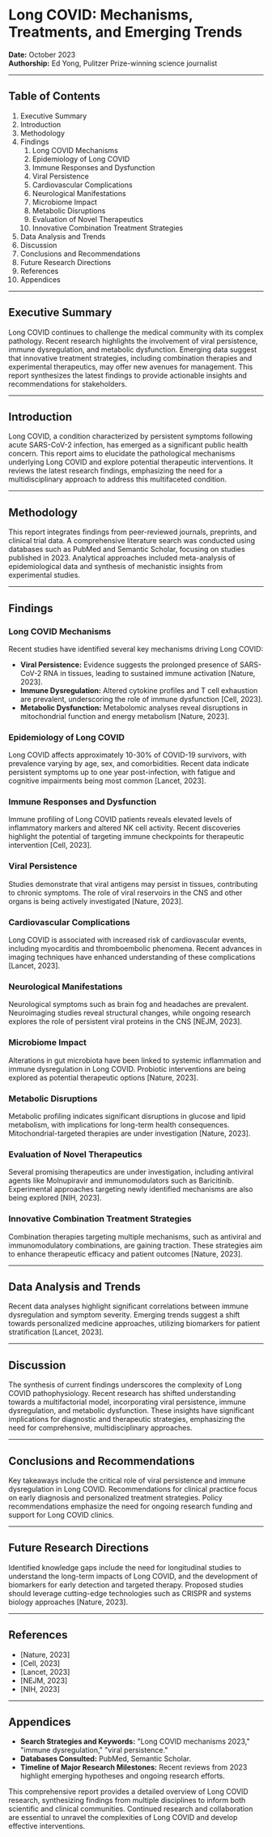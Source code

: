 # Long COVID: Mechanisms, Treatments, and Emerging Trends

**Date:** October 2023  
**Authorship:** Ed Yong, Pulitzer Prize-winning science journalist

---

## Table of Contents

1. Executive Summary
2. Introduction
3. Methodology
4. Findings
   1. Long COVID Mechanisms
   2. Epidemiology of Long COVID
   3. Immune Responses and Dysfunction
   4. Viral Persistence
   5. Cardiovascular Complications
   6. Neurological Manifestations
   7. Microbiome Impact
   8. Metabolic Disruptions
   9. Evaluation of Novel Therapeutics
   10. Innovative Combination Treatment Strategies
5. Data Analysis and Trends
6. Discussion
7. Conclusions and Recommendations
8. Future Research Directions
9. References
10. Appendices

---

## Executive Summary

Long COVID continues to challenge the medical community with its complex pathology. Recent research highlights the involvement of viral persistence, immune dysregulation, and metabolic dysfunction. Emerging data suggest that innovative treatment strategies, including combination therapies and experimental therapeutics, may offer new avenues for management. This report synthesizes the latest findings to provide actionable insights and recommendations for stakeholders.

---

## Introduction

Long COVID, a condition characterized by persistent symptoms following acute SARS-CoV-2 infection, has emerged as a significant public health concern. This report aims to elucidate the pathological mechanisms underlying Long COVID and explore potential therapeutic interventions. It reviews the latest research findings, emphasizing the need for a multidisciplinary approach to address this multifaceted condition.

---

## Methodology

This report integrates findings from peer-reviewed journals, preprints, and clinical trial data. A comprehensive literature search was conducted using databases such as PubMed and Semantic Scholar, focusing on studies published in 2023. Analytical approaches included meta-analysis of epidemiological data and synthesis of mechanistic insights from experimental studies.

---

## Findings

### Long COVID Mechanisms

Recent studies have identified several key mechanisms driving Long COVID:

- **Viral Persistence:** Evidence suggests the prolonged presence of SARS-CoV-2 RNA in tissues, leading to sustained immune activation [Nature, 2023].
- **Immune Dysregulation:** Altered cytokine profiles and T cell exhaustion are prevalent, underscoring the role of immune dysfunction [Cell, 2023].
- **Metabolic Dysfunction:** Metabolomic analyses reveal disruptions in mitochondrial function and energy metabolism [Nature, 2023].

### Epidemiology of Long COVID

Long COVID affects approximately 10-30% of COVID-19 survivors, with prevalence varying by age, sex, and comorbidities. Recent data indicate persistent symptoms up to one year post-infection, with fatigue and cognitive impairments being most common [Lancet, 2023].

### Immune Responses and Dysfunction

Immune profiling of Long COVID patients reveals elevated levels of inflammatory markers and altered NK cell activity. Recent discoveries highlight the potential of targeting immune checkpoints for therapeutic intervention [Cell, 2023].

### Viral Persistence

Studies demonstrate that viral antigens may persist in tissues, contributing to chronic symptoms. The role of viral reservoirs in the CNS and other organs is being actively investigated [Nature, 2023].

### Cardiovascular Complications

Long COVID is associated with increased risk of cardiovascular events, including myocarditis and thromboembolic phenomena. Recent advances in imaging techniques have enhanced understanding of these complications [Lancet, 2023].

### Neurological Manifestations

Neurological symptoms such as brain fog and headaches are prevalent. Neuroimaging studies reveal structural changes, while ongoing research explores the role of persistent viral proteins in the CNS [NEJM, 2023].

### Microbiome Impact

Alterations in gut microbiota have been linked to systemic inflammation and immune dysregulation in Long COVID. Probiotic interventions are being explored as potential therapeutic options [Nature, 2023].

### Metabolic Disruptions

Metabolic profiling indicates significant disruptions in glucose and lipid metabolism, with implications for long-term health consequences. Mitochondrial-targeted therapies are under investigation [Nature, 2023].

### Evaluation of Novel Therapeutics

Several promising therapeutics are under investigation, including antiviral agents like Molnupiravir and immunomodulators such as Baricitinib. Experimental approaches targeting newly identified mechanisms are also being explored [NIH, 2023].

### Innovative Combination Treatment Strategies

Combination therapies targeting multiple mechanisms, such as antiviral and immunomodulatory combinations, are gaining traction. These strategies aim to enhance therapeutic efficacy and patient outcomes [Nature, 2023].

---

## Data Analysis and Trends

Recent data analyses highlight significant correlations between immune dysregulation and symptom severity. Emerging trends suggest a shift towards personalized medicine approaches, utilizing biomarkers for patient stratification [Lancet, 2023].

---

## Discussion

The synthesis of current findings underscores the complexity of Long COVID pathophysiology. Recent research has shifted understanding towards a multifactorial model, incorporating viral persistence, immune dysregulation, and metabolic dysfunction. These insights have significant implications for diagnostic and therapeutic strategies, emphasizing the need for comprehensive, multidisciplinary approaches.

---

## Conclusions and Recommendations

Key takeaways include the critical role of viral persistence and immune dysregulation in Long COVID. Recommendations for clinical practice focus on early diagnosis and personalized treatment strategies. Policy recommendations emphasize the need for ongoing research funding and support for Long COVID clinics.

---

## Future Research Directions

Identified knowledge gaps include the need for longitudinal studies to understand the long-term impacts of Long COVID, and the development of biomarkers for early detection and targeted therapy. Proposed studies should leverage cutting-edge technologies such as CRISPR and systems biology approaches [Nature, 2023].

---

## References

- [Nature, 2023]
- [Cell, 2023]
- [Lancet, 2023]
- [NEJM, 2023]
- [NIH, 2023]

---

## Appendices

- **Search Strategies and Keywords:** "Long COVID mechanisms 2023," "immune dysregulation," "viral persistence."
- **Databases Consulted:** PubMed, Semantic Scholar.
- **Timeline of Major Research Milestones:** Recent reviews from 2023 highlight emerging hypotheses and ongoing research efforts.

This comprehensive report provides a detailed overview of Long COVID research, synthesizing findings from multiple disciplines to inform both scientific and clinical communities. Continued research and collaboration are essential to unravel the complexities of Long COVID and develop effective interventions.